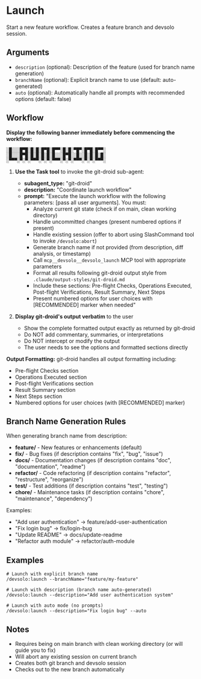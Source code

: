 # Launch

Start a new feature workflow. Creates a feature branch and devsolo session.

## Arguments

- `description` (optional): Description of the feature (used for branch name generation)
- `branchName` (optional): Explicit branch name to use (default: auto-generated)
- `auto` (optional): Automatically handle all prompts with recommended options (default: false)

## Workflow

**Display the following banner immediately before commencing the workflow:**

```
░█░░░█▀█░█░█░█▀█░█▀▀░█░█░▀█▀░█▀█░█▀▀░
░█░░░█▀█░█░█░█░█░█░░░█▀█░░█░░█░█░█░█░
░▀▀▀░▀░▀░▀▀▀░▀░▀░▀▀▀░▀░▀░▀▀▀░▀░▀░▀▀▀░
```

1. **Use the Task tool** to invoke the git-droid sub-agent:
   - **subagent_type:** "git-droid"
   - **description:** "Coordinate launch workflow"
   - **prompt:** "Execute the launch workflow with the following parameters: [pass all user arguments]. You must:
     - Analyze current git state (check if on main, clean working directory)
     - Handle uncommitted changes (present numbered options if present)
     - Handle existing session (offer to abort using SlashCommand tool to invoke `/devsolo:abort`)
     - Generate branch name if not provided (from description, diff analysis, or timestamp)
     - Call `mcp__devsolo__devsolo_launch` MCP tool with appropriate parameters
     - Format all results following git-droid output style from `.claude/output-styles/git-droid.md`
     - Include these sections: Pre-flight Checks, Operations Executed, Post-flight Verifications, Result Summary, Next Steps
     - Present numbered options for user choices with [RECOMMENDED] marker when needed"

2. **Display git-droid's output verbatim** to the user
   - Show the complete formatted output exactly as returned by git-droid
   - Do NOT add commentary, summaries, or interpretations
   - Do NOT intercept or modify the output
   - The user needs to see the options and formatted sections directly

**Output Formatting:** git-droid handles all output formatting including:
- Pre-flight Checks section
- Operations Executed section
- Post-flight Verifications section
- Result Summary section
- Next Steps section
- Numbered options for user choices (with [RECOMMENDED] marker)

## Branch Name Generation Rules

When generating branch name from description:
- **feature/** - New features or enhancements (default)
- **fix/** - Bug fixes (if description contains "fix", "bug", "issue")
- **docs/** - Documentation changes (if description contains "doc", "documentation", "readme")
- **refactor/** - Code refactoring (if description contains "refactor", "restructure", "reorganize")
- **test/** - Test additions (if description contains "test", "testing")
- **chore/** - Maintenance tasks (if description contains "chore", "maintenance", "dependency")

Examples:
- "Add user authentication" → feature/add-user-authentication
- "Fix login bug" → fix/login-bug
- "Update README" → docs/update-readme
- "Refactor auth module" → refactor/auth-module

## Examples

```
# Launch with explicit branch name
/devsolo:launch --branchName="feature/my-feature"

# Launch with description (branch name auto-generated)
/devsolo:launch --description="Add user authentication system"

# Launch with auto mode (no prompts)
/devsolo:launch --description="Fix login bug" --auto
```

## Notes

- Requires being on main branch with clean working directory (or will guide you to fix)
- Will abort any existing session on current branch
- Creates both git branch and devsolo session
- Checks out to the new branch automatically
